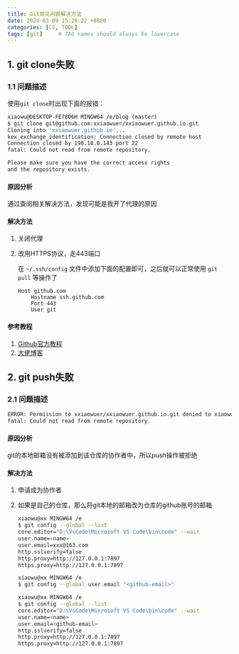 ```yaml
---
title: Git常见问题解决方法
date: 2024-03-09 15:28:22 +0800
categories: [CS, TOOL]
tags: [git]     # TAG names should always be lowercase
---
```


## 1. git clone失败
### 1.1 问题描述

使用`git clone`时出现下面的报错：

``` bash
xiaowu@DESKTOP-FE78O6H MINGW64 /e/blog (master)
$ git clone git@github.com:xxiaowuer/xxiaowuer.github.io.git
Cloning into 'xxiaowuer.github.io'...
kex_exchange_identification: Connection closed by remote host
Connection closed by 198.18.0.143 port 22
fatal: Could not read from remote repository.

Please make sure you have the correct access rights
and the repository exists.
```

#### 原因分析

通过查阅相关解决方法，发现可能是我开了代理的原因

#### 解决方法

1. 关闭代理

2. 改用HTTPS协议，走443端口

   在 `~/.ssh/config` 文件中添加下面的配置即可，之后就可以正常使用 `git pull` 等操作了

   ```
   Host github.com
       Hostname ssh.github.com
       Port 443
       User git
   ```

#### 参考教程

1. [Github官方教程](https://docs.github.com/zh/authentication/troubleshooting-ssh/using-ssh-over-the-https-port)
2. [大佬博客](https://blog.csdn.net/CoolBoySilverBullet/article/details/135736862) 

## 2. git push失败
### 2.1 问题描述
``` bash
ERROR: Permission to xxiaowuer/xxiaowuer.github.io.git denied to xiaowu003.
fatal: Could not read from remote repository.
```

#### 原因分析

git的本地邮箱没有被添加到该仓库的协作者中，所以push操作被拒绝

#### 解决方法

1. 申请成为协作者

2. 如果是自己的仓库，那么将git本地的邮箱改为仓库的github账号的邮箱

   ``` bash
   xiaowu@xx MINGW64 /e
   $ git config --global --list
   core.editor="D:\VsCode\Microsoft VS Code\bin\code" --wait
   user.name=<name>
   user.email=xxx@163.com
   http.sslverify=false
   http.proxy=http://127.0.0.1:7897
   https.proxy=http://127.0.0.1:7897
   
   xiaowu@xx MINGW64 /e
   $ git config --global user.email "<github-email>"
   
   xiaowu@xx MINGW64 /e
   $ git config --global --list
   core.editor="D:\VsCode\Microsoft VS Code\bin\code" --wait
   user.name=<name>
   user.email=<github-email>
   http.sslverify=false
   http.proxy=http://127.0.0.1:7897
   https.proxy=http://127.0.0.1:7897
   ```

   
